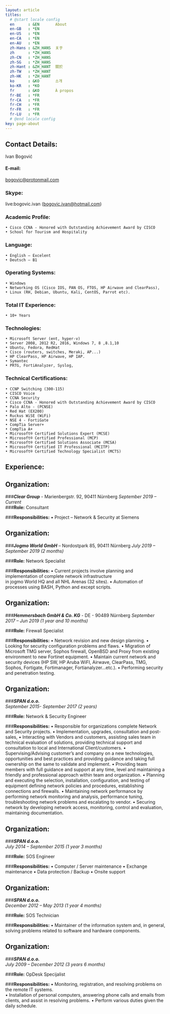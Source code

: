 ```yaml
---
layout: article
titles:
  # @start locale config
  en      : &EN       About
  en-GB   : *EN
  en-US   : *EN
  en-CA   : *EN
  en-AU   : *EN
  zh-Hans : &ZH_HANS  关于
  zh      : *ZH_HANS
  zh-CN   : *ZH_HANS
  zh-SG   : *ZH_HANS
  zh-Hant : &ZH_HANT  關於
  zh-TW   : *ZH_HANT
  zh-HK   : *ZH_HANT
  ko      : &KO       소개
  ko-KR   : *KO
  fr      : &KO       À propos
  fr-BE   : *FR
  fr-CA   : *FR
  fr-CH   : *FR
  fr-FR   : *FR
  fr-LU   : *FR
  # @end locale config
key: page-about
---
```

## Contact Details:  
Ivan Bogović

#### E-mail:  
bogovic@protonmail.com

### Skype:  
live:bogovic.ivan (bogovic.ivan@hotmail.com)
  
### Academic Profile:
    • Cisco CCNA - Honored with Outstanding Achievement Award by CISCO 
    • School for Tourism and Hospitality  
  
### Language:
    • English – Excelent
    • Deutsch – B1  
  
### Operating Systems:
    • Windows
    • Networking OS (Cisco IOS, PAN OS, FTOS, HP Airwave and ClearPass), 
    • Linux (RH, Debian, Ubuntu, Kali, CentOS, Parrot etc).  
  
### Total IT Experience:
    • 10+ Years  
  
### Technologies:
    • Microsoft Server (ent, hyper-v)
    • Server 2008, 2012 R2, 2016, Windows 7, 8 ,8.1,10
    • Ubuntu, Fedora, RedHat
    • Cisco (routers, switches, Meraki, AP...)
    • HP ClearPass, HP Airwave, HP IAP.
    • Symantec
    • PRTG, FortiAnalyzer, Syslog,  
  
### Technical Certifications:
    • CCNP Switching (300-115)
    • CISCO Voice
    • CCNA Security
    • Cisco CCNA - Honored with Outstanding Achievement Award by CISCO
    • Palo Alto - (PCNSE)
    • Red Hat (EX200)
    • Ruckus WiSE (WiFi)
    • NSE 4 - FortiGate
    • CompTia Server+
    • CompTia A+
    • Microsoft® Certified Solutions Expert (MCSE)
    • Microsoft® Certified Professional (MCP)
    • Microsoft® Certified Solutions Associate (MCSA)
    • Microsoft® Certified IT Professional (MCITP)
    • Microsoft® Certified Technology Specialist (MCTS)  
  
## Experience:
  
## Organization:  
  
###***Clear Group*** - Marienbergstr. 92, 90411 Nürnberg
*September 2019 – Current*  
###**Role:** Consultant
  
###**Responsibilities:**
    • Project – Network & Security at Siemens
  
## Organization:  
###***Jogmo World GmbH*** – Nordostpark 85, 90411 Nürnberg
*July 2019 – September 2019 (2 months)*
  
###**Role:** Network Specialist
  
###**Responsibilities:**
    • Current projects involve planning and implementation of complete network infrastructure  
     in jogmo World HQ and all NHL Arenas (32 sites).
    • Automation of processes using BASH, Python and except scripts.
  
## Organization:
###***Hemmersbach GmbH & Co. KG*** - DE - 90489 Nürnberg
*September 2017 – Jun 2019 (1 year and 10 months)*
  
###**Role:** Firewall Specialist
  
###**Responsibilities:** 
    • Network revision and new design planning.
    • Looking for security configuration problems and flaws.
    • Migration of Microsoft TMG server, Sophos firewall, OpenBSD and Proxy from existing environment to new Fortinet equipment.
    • Maintain current network and security devices (HP SW, HP Aruba WiFI, Airwave, ClearPass, TMG, Sophos, Fortigate, Fortimanager, Fortianalyzer…etc.).
    • Performing security and penetration testing.
  
## Organization:
###***SPAN d.o.o.***  
*September 2015- September 2017 (2 years)*
  
###**Role:** Network & Security Engineer
  
###**Responsibilities:**
    • Responsible for organizations complete Network and Security projects.
    • Implementation, upgrades, consultation and post-sales, 
    • Interacting with Vendors and customers, assisting sales team in technical evaluation of solutions, providing technical support and consultation to local and International Client/customers. 
    • Supervising/Advising customer’s and company on a new technologies, opportunities and best practices and providing guidance and taking full ownership on the same to validate and implement.
    • Providing team members with full guidance and support at any time, level and maintaining a friendly and professional approach within team and organization.
    • Planning and executing the selection, installation, configuration, and testing of equipment defining network policies and procedures, establishing connections and firewalls.
    • Maintaining network performance by performing network monitoring and analysis, performance tuning, troubleshooting network problems and escalating to vendor.
    • Securing network by developing network access, monitoring, control and evaluation, maintaining documentation.
  
## Organization:
###***SPAN d.o.o.***  
*July 2014 – September 2015 (1 year 3 months)*
  
###**Role:** SOS Engineer
  
###**Responsibilities:**
    • Computer / Server maintenance
    • Exchange maintenance
    • Data protection / Backup
    • Onsite support
  
## Organization:
###***SPAN d.o.o.***  
*December 2012 – May 2013 (1 year 4 months)*
  
###**Role:** SOS Technician
  
###**Responsibilities:**
    • Maintainer of the information system and, in general,  
    solving problems related to software and hardware components.
  
## Organization:
###***SPAN d.o.o.***  
*July 2009 – December 2012  (3 years 6 months)*
  
###**Role:** OpDesk Specijalist
  
###**Responsibilities:**
    • Monitoring, registration, and resolving problems on the remote IT systems.  
    • Installation of personal computers, answering phone calls and emails from clients, and assist in resolving problems.
    • Perform various duties given the daily schedule.